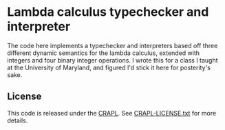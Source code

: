 # Lambda calculus typechecker and interpreter

The code here implements a typechecker and interpreters based off three different dynamic semantics for the lambda calculus, extended with integers and four binary integer operations.  I wrote this for a class I taught at the University of Maryland, and figured I'd stick it here for posterity's sake.

## License

This code is released under the [CRAPL][crapl]. See [CRAPL-LICENSE.txt](CRAPL-LICENSE.txt) for more details.

[crapl]: http://matt.might.net/articles/crapl/ "the Community Research and Academic Programming License"
